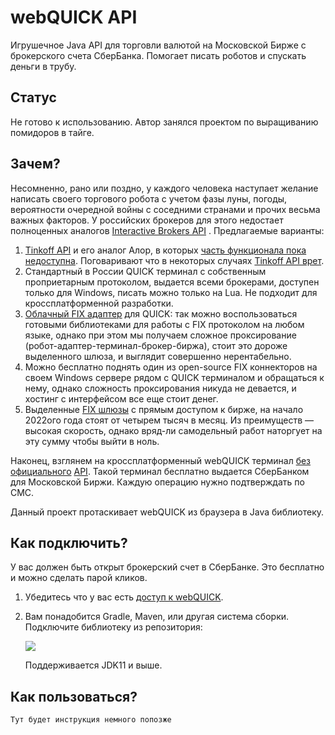 # webQUICK API

Игрушечное Java API для торговли валютой на Московской Бирже с брокерского счета СберБанка. Помогает писать роботов и
спускать деньги в трубу.

## Статус

Не готово к использованию. Автор занялся проектом по выращиванию помидоров в тайге.

## Зачем?

Несомненно, рано или поздно, у каждого человека наступает желание написать своего торгового робота с учетом фазы луны,
погоды, вероятности очередной войны с соседними странами и прочих весьма важных факторов. У российских брокеров для
этого недостает полноценных аналогов [Interactive Brokers API](https://www.interactivebrokers.com/en/trading/ib-api.php)
. Предлагаемые варианты:

1. [Tinkoff API](https://www.tinkoff.ru/invest/open-api) и его аналог Алор, в
   которых [часть функционала пока недоступна](https://habr.com/ru/post/592093/#comment_23810459). Поговаривают что в
   некоторых случаях [Tinkoff API врет](https://habr.com/ru/post/649407/comments/#comment_24035229).
2. Стандартный в России QUICK терминал с собственным проприетарным протоколом, выдается всеми брокерами, доступен только
   для Windows, писать можно только на Lua. Не подходит для кроссплатформенной разработки.
3. [Облачный FIX адаптер](https://arqatech.com/ru/products/quik/modules/integration-solutions/fix-software-interfaces/)
   для QUICK: так можно воспользоваться готовыми библиотеками для работы с FIX протоколом на любом языке, однако при
   этом мы получаем сложное проксирование (робот-адаптер-терминал-брокер-биржа), стоит это дороже выделенного шлюза, и
   выглядит совершенно нерентабельно.
4. Можно бесплатно поднять один из open-source FIX коннекторов на своем Windows сервере рядом с QUICK терминалом и
   обращаться к нему, однако сложность проксирования никуда не девается, и хостинг с интерфейсом все еще стоит денег.
5. Выделенные [FIX шлюзы](https://www.moex.com/s442) с прямым доступом к бирже, на начало 2022ого года стоят от четырем
   тысяч в месяц. Из преимуществ — высокая скорость, однако вряд-ли самодельный работ наторгует на эту сумму чтобы выйти
   в ноль.

Наконец, взглянем на кроссплатформенный webQUICK
терминал [без официального](https://forum.quik.ru/forum16/topic3431) [API](https://forum.quik.ru/forum8/topic6047).
Такой терминал бесплатно выдается СберБанком для Московской Биржи. Каждую операцию нужно подтверждать по СМС.

Данный проект протаскивает webQUICK из браузера в Java библиотеку.

## Как подключить?

У вас должен быть открыт брокерский счет в СберБанке. Это бесплатно и можно сделать парой кликов.

1. Убедитесь что у вас
   есть [доступ к webQUICK](https://www.sberbank.ru/ru/person/investments/broker_service/quik?tab=install).
2. Вам понадобится Gradle, Maven, или другая система сборки. Подключите библиотеку из репозитория:

   [![](https://jitpack.io/v/demidko/webquick.svg)](https://jitpack.io/#demidko/webquick)

   Поддерживается JDK11 и выше.

## Как пользоваться?

```kotlin
Тут будет инструкция немного попозже
```






